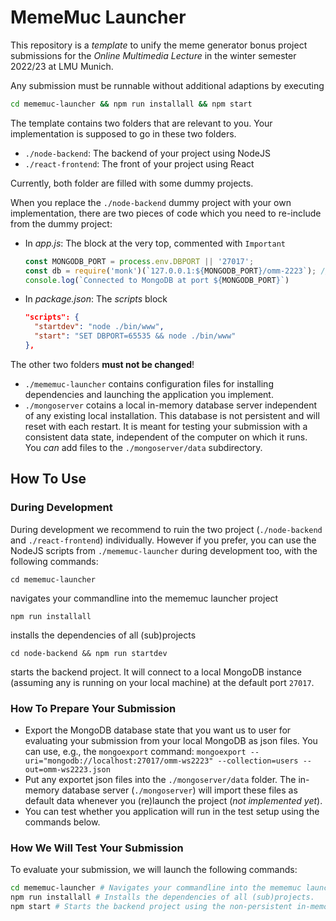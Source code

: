 # MemeMuc Launcher

This repository is a _template_ to unify the meme generator bonus project submissions for the _Online Multimedia Lecture_ in the winter semester 2022/23 at LMU Munich.

Any submission must be runnable without additional adaptions by executing
```bash
cd mememuc-launcher && npm run installall && npm start
```

The template contains two folders that are relevant to you. Your implementation is supposed to go in these two folders.
* `./node-backend`: The backend of your project using NodeJS
* `./react-frontend`: The front of your project using React

Currently, both folder are filled with some dummy projects.

When you replace the `./node-backend` dummy project with your own implementation, there are two pieces of code which you need to re-include from the dummy project:
- In _app.js_: The block at the very top, commented with `Important`
  ```JavaScript
  const MONGODB_PORT = process.env.DBPORT || '27017';
  const db = require('monk')(`127.0.0.1:${MONGODB_PORT}/omm-2223`); // connect to database omm-2223
  console.log(`Connected to MongoDB at port ${MONGODB_PORT}`)
  ```
- In _package.json_: The _scripts_ block
  ```JSON
  "scripts": {
    "startdev": "node ./bin/www",
    "start": "SET DBPORT=65535 && node ./bin/www"
  },
  ```

The other two folders __must not be changed__!
* `./mememuc-launcher` contains configuration files for installing dependencies and launching the application you implement.
* `./mongoserver` cotains a local in-memory database server independent of any existing local installation.
  This database is not persistent and will reset with each restart. It is meant for testing your submission with a consistent data state, independent of the computer on which it runs.
  You _can_ add files to the `./mongoserver/data` subdirectory.


## How To Use

### During Development

During development we recommend to ruin the two project (`./node-backend` and `./react-frontend`) individually. However if you prefer, you can use the NodeJS scripts from `./mememuc-launcher` during development too, with the following commands:

```
cd mememuc-launcher
```
navigates your commandline into the mememuc launcher project

```
npm run installall
```
installs the dependencies of all (sub)projects

```
cd node-backend && npm run startdev
```
starts the backend project. It will connect to a local MongoDB instance (assuming any is running on your local machine) at the default port `27017`.

### How To Prepare Your Submission

- Export the MongoDB database state that you want us to user for evaluating your submission from your local MongoDB as json files. You can use, e.g., the `mongoexport` command:
`mongoexport --uri="mongodb://localhost:27017/omm-ws2223" --collection=users --out=omm-ws2223.json`
- Put any exportet json files into the `./mongoserver/data` folder. The in-memory database server (`./mongoserver`) will import these files as default data whenever you (re)launch the project (_not implemented yet_).
- You can test whether you application will run in the test setup using the commands below.

### How We Will Test Your Submission

To evaluate your submission, we will launch the following commands:

```bash
cd mememuc-launcher # Navigates your commandline into the mememuc launcher project.
npm run installall # Installs the dependencies of all (sub)projects.
npm start # Starts the backend project using the non-persistent in-memory MongoDB instance.
```